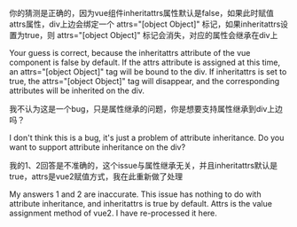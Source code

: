 你的猜测是正确的，因为vue组件inheritattrs属性默认是false，如果此时赋值attrs属性，div上边会绑定一个 attrs="[object Object]" 标记，如果inheritattrs设置为true，则 attrs="[object Object]" 标记会消失，对应的属性会继承在div上

Your guess is correct, because the inheritattrs attribute of the vue component is false by default. If the attrs attribute is assigned at this time, an attrs="[object Object]" tag will be bound to the div. If inheritattrs is set to true, the attrs="[object Object]" tag will disappear, and the corresponding attributes will be inherited on the div.

我不认为这是一个bug，只是属性继承的问题，你是想要支持属性继承到div上边吗？

I don't think this is a bug, it's just a problem of attribute inheritance. Do you want to support attribute inheritance on the div?

我的1、2回答是不准确的，这个issue与属性继承无关，并且inheritattrs默认是true，attrs是vue2赋值方式，我在此重新做了处理

My answers 1 and 2 are inaccurate. This issue has nothing to do with attribute inheritance, and inheritattrs is true by default. Attrs is the value assignment method of vue2. I have re-processed it here.
